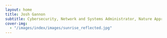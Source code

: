 ```yaml
---
layout: home
title: Josh Gannon
subtitle: Cybersecurity, Network and Systems Administrator, Nature Appreciator
cover-img:
  - "/images/index/images/sunrise_reflected.jpg"
---
```

